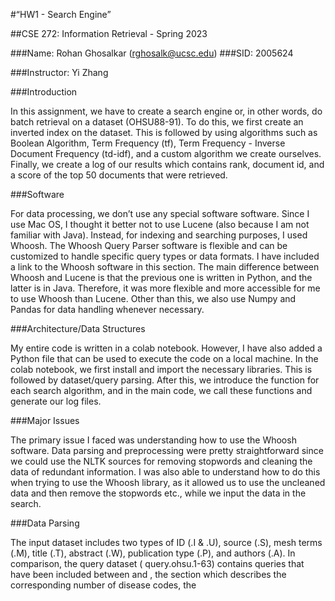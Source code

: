 

#“HW1 - Search Engine”

##CSE 272: Information Retrieval - Spring 2023



###Name: Rohan Ghosalkar (rghosalk@ucsc.edu)
###SID: 2005624

###Instructor: Yi Zhang


###Introduction

In this assignment, we have to create a search engine or, in other words, do batch retrieval on a dataset (OHSU88-91). To do this, we first create an inverted index on the dataset. This is followed by using algorithms such as Boolean Algorithm, Term Frequency (tf), Term Frequency - Inverse Document Frequency (td-idf), and a custom algorithm we create ourselves. Finally, we create a log of our results which contains rank, document id, and a score of the top 50 documents that were retrieved.


###Software 

For data processing, we don’t use any special software software. Since I use Mac OS, I thought it better not to use Lucene (also because I am not familiar with Java). Instead, for indexing and searching purposes, I used Whoosh. The Whoosh Query Parser software is flexible and can be customized to handle specific query types or data formats. I have included a link to the Whoosh software in this section. The main difference between Whoosh and Lucene is that the previous one is written in Python, and the latter is in Java. Therefore, it was more flexible and more accessible for me to use Whoosh than Lucene.  Other than this, we also use Numpy and Pandas for data handling whenever necessary. 


###Architecture/Data Structures

My entire code is written in a colab notebook. However, I have also added a Python file that can be used to execute the code on a local machine. In the colab notebook, we first install and import the necessary libraries. This is followed by dataset/query parsing. After this, we introduce the function for each search algorithm, and in the main code, we call these functions and generate our log files.


###Major Issues

The primary issue I faced was understanding how to use the Whoosh software. Data parsing and preprocessing were pretty straightforward since we could use the NLTK sources for removing stopwords and cleaning the data of redundant information. I was also able to understand how to do this when trying to use the Whoosh library, as it allowed us to use the uncleaned data and then remove the stopwords etc., while we input the data in the search. 

###Data Parsing

The input dataset includes two types of ID (.I & .U), source (.S), mesh terms (.M), title (.T), abstract (.W),  publication type (.P), and authors (.A). In comparison, the query dataset ( query.ohsu.1-63) contains queries that have been included between <top> and </top>, the <num> section which describes the corresponding number of disease codes, the <title> section which includes its title, and the <desc> section that contains either one question or a detailed description.


####Dataset Parsing

The dataset is parsed as we call the function with the search algorithms. The read_documents function parses the dataset and returns every document in a dictionary with the document details (ID, abstract, authors, etc.). This is used to create an inverted index of the document. The working of the create index function is written below. 

####Query Parsing

The query data is first converted into a list called queries which contains a dictionary with keys {'num' , 'title' , 'description' }. This list is later used when we try to use the search algorithms.

###Algorithms

####boolean

Boolean search or inverted index search helps us identify the document's relevancy. After we have indexed all of our documents, we do an inverted index search based on either AND/OR/NOT. The output is a match based on the search terms and how much of a match it is with the corpus or input set. 

####tf

Term frequency (TF) search is a technique used by search engines to rank search results based on the frequency of the search terms in each document. The idea behind TF search is that documents containing a higher frequency of search terms will likely be more relevant to the user's query.

####tf-idf

Term frequency-inverse document frequency (TF-IDF) search is a technique used by search engines to rank search results based on the relevance of the search terms to the documents in a collection. TF-IDF search considers the frequency of the search terms in each document and the rarity of the search terms across the entire collection.

####Custom Algorithm

The score is defined as the sum of the product of the weight and the number of occurrences of each query term in the title and abstract fields, plus a constant factor. Weights are assigned based on the field: 5 for the title field, and 2 for the abstract field. The maximum weight is used if a query term occurs in both document fields.

In the code, we define a custom scoring function, custom_score_fn, that calculates the score for each document based on the number of occurrences of each query term in the title and abstract fields. We assign weights based on the field and add a constant factor to the final score. We then use this function with ix.searcher(weighting=custom_score_fn) as s: line to apply it during the search.

###Experimental Results

I found that the tf-idf search algorithm worked better than the other methods. Since the tf-idf search module is already in the Whoosh library, I used it. My custom algorithm worked better than expected, giving good results too. 


###Conclusion

In conclusion, I have learned the fundamentals of search algorithms and search engines. I have also learned how to implement boolean, tf, and tf-idf search algorithms for document retrieval. In essence, I feel that this is quite useful considering the importance of document retrieval and search engines these days with the rise of AI-based conversational models and large language models, which will require finding the correct response to user data.
